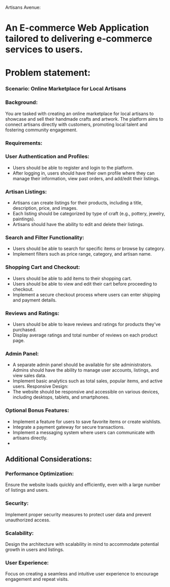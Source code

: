 Artisans Avenue:
# An E-commerce Web Application tailored to delivering e-commerce services to users.

# Problem statement:
### Scenario: Online Marketplace for Local Artisans

### Background:
You are tasked with creating an online marketplace for local artisans to showcase
and sell their handmade crafts and artwork. The platform aims to connect artisans
directly with customers, promoting local talent and fostering community engagement.

### Requirements:

### User Authentication and Profiles:
- Users should be able to register and login to the platform.
- After logging in, users should have their own profile where they can manage their
 information, view past orders, and add/edit their listings.
### Artisan Listings:
- Artisans can create listings for their products, including a title, description, price, and
images.
- Each listing should be categorized by type of craft (e.g., pottery, jewelry, paintings).
- Artisans should have the ability to edit and delete their listings.
### Search and Filter Functionality:
- Users should be able to search for specific items or browse by category.
- Implement filters such as price range, category, and artisan name.
###  Shopping Cart and Checkout:
- Users should be able to add items to their shopping cart.
- Users should be able to view and edit their cart before proceeding to checkout.
- Implement a secure checkout process where users can enter shipping and payment
details.
### Reviews and Ratings:
- Users should be able to leave reviews and ratings for products they&#39;ve purchased.
- Display average ratings and total number of reviews on each product page.

### Admin Panel:
- A separate admin panel should be available for site administrators.
Admins should have the ability to manage user accounts, listings, and view sales
data.
- Implement basic analytics such as total sales, popular items, and active users.
Responsive Design:
- The website should be responsive and accessible on various devices, including
desktops, tablets, and smartphones.
### Optional Bonus Features:
- Implement a feature for users to save favorite items or create wishlists.
- Integrate a payment gateway for secure transactions.
- Implement a messaging system where users can communicate with artisans directly.
- 
## Additional Considerations:

### Performance Optimization: 
Ensure the website loads quickly and efficiently, even
with a large number of listings and users.
### Security: 
Implement proper security measures to protect user data and prevent
unauthorized access.
### Scalability: 
Design the architecture with scalability in mind to accommodate
potential growth in users and listings.
### User Experience:
Focus on creating a seamless and intuitive user experience to
encourage engagement and repeat visits.
